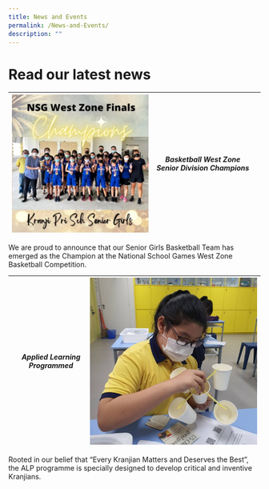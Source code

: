 ```yaml
---
title: News and Events
permalink: /News-and-Events/
description: ""
---
```

# **Read our latest news**
| ![](/images/News%20and%20Events/N3.jpg) | <h5>Basketball West Zone Senior Division Champions |</h5>
| -------- | -------- | -------- |
<p>We are proud to announce that our Senior Girls Basketball Team has emerged as the Champion at the National School Games West Zone Basketball Competition.</p>



| |<h5>Applied Learning Programmed </h5>| ![ALP](/images/News%20and%20Events/N4.jpg) |
| -------- | -------- | -------- |
<p>Rooted in our belief that “Every Kranjian Matters and Deserves the Best”, the ALP programme is specially designed to develop critical and inventive Kranjians.</span>


